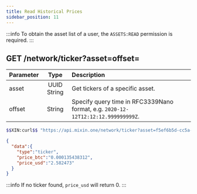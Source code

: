 ```yaml
---
title: Read Historical Prices
sidebar_position: 11
---
```


:::info
To obtain the asset list of a user, the `ASSETS:READ` permission is required.
:::

## GET /network/ticker?asset=offset=

| Parameter | Type | Description |
| :----- | :----: | :---- |
| asset | UUID String | Get tickers of a specific asset. |
| offset | String | Specify query time in RFC3339Nano format, e.g. `2020-12-12T12:12:12.999999999Z`. |

```bash
$$XIN:curl$$ "https://api.mixin.one/network/ticker?asset=f5ef6b5d-cc5a-3d90-b2c0-a2fd386e7a3c&offset=2020-09-21T13:53:29.38099Z"
```

```json
{
  "data":{
    "type":"ticker",
    "price_btc":"0.000135438312",
    "price_usd":"2.582473"
  }
}
```

:::info
If no ticker found, `price_usd` will return 0.
:::
